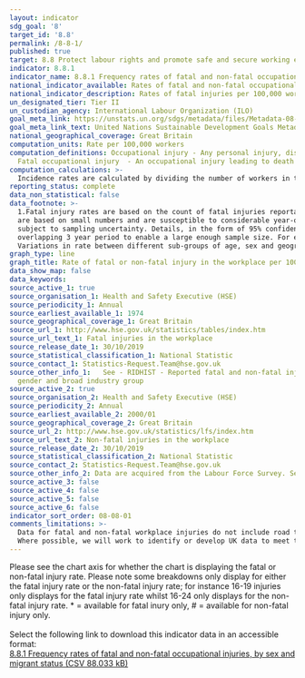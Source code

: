 ```yaml
---
layout: indicator
sdg_goal: '8'
target_id: '8.8'
permalink: /8-8-1/
published: true
target: 8.8 Protect labour rights and promote safe and secure working environments for all workers, including migrant workers, in particular women migrants, and those in precarious employment
indicator: 8.8.1
indicator_name: 8.8.1 Frequency rates of fatal and non-fatal occupational injuries, by sex and migrant status
national_indicator_available: Rates of fatal and non-fatal occupational injuries, by sex
national_indicator_description: Rates of fatal injuries per 100,000 workers (employees and self employees) and rates of self-reported workplace non-fatal injury (per 100,000 workers)
un_designated_tier: Tier II
un_custodian_agency: International Labour Organization (ILO)
goal_meta_link: https://unstats.un.org/sdgs/metadata/files/Metadata-08-08-01.pdf
goal_meta_link_text: United Nations Sustainable Development Goals Metadata (PDF 381 KB)
national_geographical_coverage: Great Britain
computation_units: Rate per 100,000 workers
computation_definitions: Occupational injury - Any personal injury, disease or death resulting from an occupational accident.
  Fatal occupational injury  - An occupational injury leading to death within one year of the day of the occupational accident. 
computation_calculations: >-
  Incidence rates are calculated by dividing the number of workers in the reference group with an injury (fatal or non-fatal) by the employment total.  This is then multiplied by a factor of 100,000 to give a rate per 100,000 workers, in line with international standards.
reporting_status: complete
data_non_statistical: false
data_footnote: >-
  1.Fatal injury rates are based on the count of fatal injuries reportable under the Reporting of Injuries, Diseases and Dangerous Occurrences Regulations (RIDDOR).  The rate for the most recent year is a provisional estimate. 2. The rate of fatal injury for some of the detailed groupings
  are based on small numbers and are susceptible to considerable year-on-year variation. 3. Detailed breakdowns of fatal injury rates by country/region, age and sex are presented for the last five-years only. 4. Non-fatal injury estimates are based on the Labour Force Survey and are
  subject to sampling uncertainty. Details, in the form of 95% confidence intervals, can be found in the source data (see 'Sources' tab below). 5. Non-fatal injuries broken down by age, sex, country, English regions, industry sector and occupation are based on averaged rates over a non-
  overlapping 3 year period to enable a large enough sample size. For example, 2001/02 to 2003/04 figures are displayed at the mid-year point (i.e. 2002/03). 6. Non-fatal injury rates are not provided for sub-groups where  sample numbers are too small to provide reliable estimates. 7.
  Variations in rate between different sub-groups of age, sex and geography may reflect differences in their employment profile.
graph_type: line
graph_title: Rate of fatal or non-fatal injury in the workplace per 100,000 workers, Great Britain (see data selection criteria for whether the data is displaying fatal or non-fatal injury rates)
data_show_map: false
data_keywords:  
source_active_1: true
source_organisation_1: Health and Safety Executive (HSE)
source_periodicity_1: Annual
source_earliest_available_1: 1974
source_geographical_coverage_1: Great Britain
source_url_1: http://www.hse.gov.uk/statistics/tables/index.htm
source_url_text_1: Fatal injuries in the workplace
source_release_date_1: 30/10/2019
source_statistical_classification_1: National Statistic
source_contact_1: Statistics-Request.Team@hse.gov.uk
source_other_info_1:   See - RIDHIST - Reported fatal and non-fatal injuries in Great Britain from 1974; RIDREG - RIDDOR reported fatal and non-fatal injuries in Great Britain by country, region and unitary or local authority; RIDAGEGEN - RIDDOR reported fatal and non-fatal injuries in Great Britain by age,
  gender and broad industry group
source_active_2: true
source_organisation_2: Health and Safety Executive (HSE)
source_periodicity_2: Annual
source_earliest_available_2: 2000/01
source_geographical_coverage_2: Great Britain
source_url_2: http://www.hse.gov.uk/statistics/lfs/index.htm
source_url_text_2: Non-fatal injuries in the workplace
source_release_date_2: 30/10/2019
source_statistical_classification_2: National Statistic
source_contact_2: Statistics-Request.Team@hse.gov.uk
source_other_info_2: Data are acquired from the Labour Force Survey. See - LFSINJSUM; LFSINJREG; LFSINJAGE
source_active_3: false
source_active_4: false
source_active_5: false
source_active_6: false
indicator_sort_order: 08-08-01
comments_limitations: >-
  Data for fatal and non-fatal workplace injuries do not include road traffic accidents. Rates for non-fatal injuries are based on self-reported non-fatal injury in the workplace (using the Labour Force Survey).    This indicator is being used as an approximation of the UN SDG Indicator.
  Where possible, we will work to identify or develop UK data to meet the global indicator specification. This indicator has been identified in collaboration with topic experts.
---
```

Please see the chart axis for whether the chart is displaying the fatal or non-fatal injury rate. Please note some breakdowns only display for either the fatal injury rate or the non-fatal injury rate; for instance 16-19 injuries only displays for the fatal injury rate whilst 16-24 only displays for the non-fatal injury rate. * = available for fatal inury only, # = available for non-fatal injury only.<br><br>Select the following link to download this indicator data in an accessible format:<br>[8.8.1 Frequency rates of fatal and non-fatal occupational injuries, by sex and migrant status (CSV 88.033 kB)](https://sustainabledevelopment-uk.github.io/sdg-data/data/8-8-1.csv)